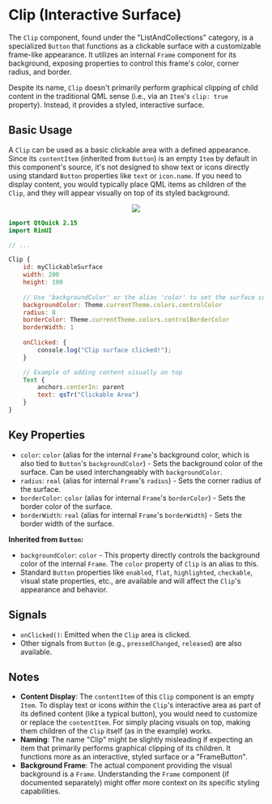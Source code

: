 # Clip (Interactive Surface)

The `Clip` component, found under the "ListAndCollections" category, is a specialized `Button` that functions as a clickable surface with a customizable frame-like appearance. It utilizes an internal `Frame` component for its background, exposing properties to control this frame's color, corner radius, and border.

Despite its name, `Clip` doesn't primarily perform graphical clipping of child content in the traditional QML sense (i.e., via an `Item`'s `clip: true` property). Instead, it provides a styled, interactive surface.

## Basic Usage

A `Clip` can be used as a basic clickable area with a defined appearance. Since its `contentItem` (inherited from `Button`) is an empty `Item` by default in this component's source, it's not designed to show text or icons directly using standard `Button` properties like `text` or `icon.name`. If you need to display content, you would typically place QML items as children of the `Clip`, and they will appear visually on top of its styled background.

<div align="center">
  <img src="/assets/images/ListAndCollections/Clip/clip-basic.png"> <!-- Placeholder: image path to be confirmed or created -->
</div>

```qml
import QtQuick 2.15
import RinUI

// ...

Clip {
    id: myClickableSurface
    width: 200
    height: 100
    
    // Use 'backgroundColor' or the alias 'color' to set the surface color
    backgroundColor: Theme.currentTheme.colors.controlColor 
    radius: 8
    borderColor: Theme.currentTheme.colors.controlBorderColor
    borderWidth: 1
    
    onClicked: {
        console.log("Clip surface clicked!");
    }

    // Example of adding content visually on top
    Text {
        anchors.centerIn: parent
        text: qsTr("Clickable Area")
    }
}
```

## Key Properties

*   `color`: `color` (alias for the internal `Frame`'s background color, which is also tied to `Button`'s `backgroundColor`) - Sets the background color of the surface. Can be used interchangeably with `backgroundColor`.
*   `radius`: `real` (alias for internal `Frame`'s `radius`) - Sets the corner radius of the surface.
*   `borderColor`: `color` (alias for internal `Frame`'s `borderColor`) - Sets the border color of the surface.
*   `borderWidth`: `real` (alias for internal `Frame`'s `borderWidth`) - Sets the border width of the surface.

**Inherited from `Button`:**
*   `backgroundColor`: `color` - This property directly controls the background color of the internal `Frame`. The `color` property of `Clip` is an alias to this.
*   Standard `Button` properties like `enabled`, `flat`, `highlighted`, `checkable`, visual state properties, etc., are available and will affect the `Clip`'s appearance and behavior.

## Signals

*   `onClicked()`: Emitted when the `Clip` area is clicked.
*   Other signals from `Button` (e.g., `pressedChanged`, `released`) are also available.

## Notes

*   **Content Display**: The `contentItem` of this `Clip` component is an empty `Item`. To display text or icons *within* the `Clip`'s interactive area as part of its defined content (like a typical button), you would need to customize or replace the `contentItem`. For simply placing visuals on top, making them children of the `Clip` itself (as in the example) works.
*   **Naming**: The name "Clip" might be slightly misleading if expecting an item that primarily performs graphical clipping of its children. It functions more as an interactive, styled surface or a "FrameButton".
*   **Background Frame**: The actual component providing the visual background is a `Frame`. Understanding the `Frame` component (if documented separately) might offer more context on its specific styling capabilities.

```
